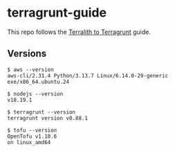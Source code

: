 # terragrunt-guide

This repo follows the [Terralith to Terragrunt](https://terragrunt.gruntwork.io/docs/guides/terralith-to-terragrunt/) guide.

## Versions


```shell
$ aws --version
aws-cli/2.31.4 Python/3.13.7 Linux/6.14.0-29-generic exe/x86_64.ubuntu.24

$ nodejs --version
v18.19.1

$ terragrunt --version
terragrunt version v0.88.1

$ tofu --version
OpenTofu v1.10.6
on linux_amd64
```
